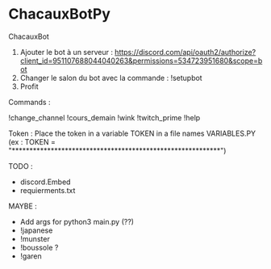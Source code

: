 # ChacauxBotPy
 ChacauxBot


1) Ajouter le bot à un serveur  : https://discord.com/api/oauth2/authorize?client_id=951107688044040263&permissions=534723951680&scope=bot
2) Changer le salon du bot avec la commande : !setupbot
3) Profit


Commands : 

!change_channel
!cours_demain
!wink
!twitch_prime
!help


Token : 
Place the token in a variable TOKEN in a file names VARIABLES.PY (ex : TOKEN = "***********************************************************")


TODO :
- discord.Embed
- requierments.txt

MAYBE : 
- Add args for python3 main.py (??)
- !japanese
- !munster
- !boussole ?
- !garen 